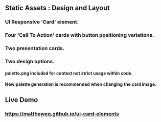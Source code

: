 ## Static Assets : Design and Layout

### UI Responsive 'Card' element.

### Four 'Call To Action' cards with button positioning variations.

### Two presentation cards.

### Two design options.

#### palette.png included for context not strict usage within code.

#### New palette generation is recommended when changing the card image.

## Live Demo

### https://mattheweq.github.io/ui-card-elements
